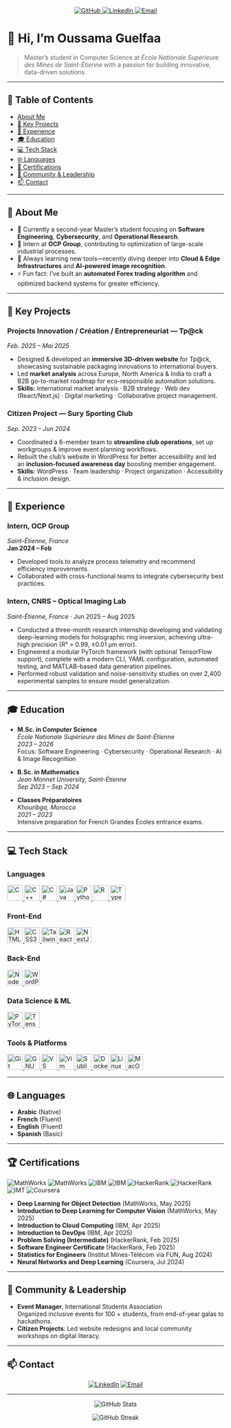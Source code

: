 <!-- PROJECT BADGES -->
<p align="center">
  <a href="https://github.com/Oussama-Guelfaa/Oussama-Guelfaa">
    <img src="https://img.shields.io/badge/GitHub-Profile-black?logo=github" alt="GitHub"/>
  </a>
  <a href="https://www.linkedin.com/in/oussama-guelfaa-256b9a232/">
    <img src="https://img.shields.io/badge/LinkedIn-Oussama%20Guelfaa-blue?logo=linkedin" alt="LinkedIn"/>
  </a>
  <a href="mailto:guelfaao@gmail.com">
    <img src="https://img.shields.io/badge/Email-guelfaao%40gmail.com-red?logo=gmail" alt="Email"/>
  </a>
</p>

# 👋 Hi, I’m **Oussama Guelfaa**

> Master’s student in Computer Science at *École Nationale Supérieure des Mines de Saint-Étienne* with a passion for building innovative, data-driven solutions.  
---

## 📖 Table of Contents

- [About Me](#-about-me)  
- [🚀 Key Projects](#-key-projects)  
- [💼 Experience](#-experience)  
- [🎓 Education](#-education)  
- [💻 Tech Stack](#-tech-stack)  
- [🌐 Languages](#-languages)  
- [🏅 Certifications](#-certifications)  
- [🤝 Community & Leadership](#-community--leadership)  
- [📫 Contact](#-contact)

---

## 🤔 About Me

- 🔭 Currently a second-year Master’s student focusing on **Software Engineering**, **Cybersecurity**, and **Operational Research**.    
- 💼 Intern at **OCP Group**, contributing to optimization of large-scale industrial processes.   
- 🌱 Always learning new tools—recently diving deeper into **Cloud & Edge Infrastructures** and **AI-powered image recognition**.  
- ⚡ Fun fact: I’ve built an **automated Forex trading algorithm** and optimized backend systems for greater efficiency.  

---



## 🚀 Key Projects

### Projects Innovation / Création / Entrepreneuriat — Tp@ck  
*Feb. 2025 – Mai 2025*  
- Designed & developed an **immersive 3D-driven website** for Tp@ck, showcasing sustainable packaging innovations to international buyers.  
- Led **market analysis** across Europe, North America & India to craft a B2B go-to-market roadmap for eco-responsible automation solutions.  
- **Skills:** International market analysis · B2B strategy · Web dev (React/Next.js) · Digital marketing · Collaborative project management.

### Citizen Project — Sury Sporting Club  
*Sep. 2023 – Jun 2024*  
- Coordinated a 6-member team to **streamline club operations**, set up workgroups & improve event planning workflows.  
- Rebuilt the club’s website in WordPress for better accessibility and led an **inclusion-focused awareness day** boosting member engagement.  
- **Skills:** WordPress · Team leadership · Project organization · Accessibility & inclusion design.



---

## 💼 Experience

### Intern, OCP Group  
*Saint-Étienne, France*  
**Jan 2024 – Feb**  
- Developed tools to analyze process telemetry and recommend efficiency improvements.  
- Collaborated with cross-functional teams to integrate cybersecurity best practices.

### Intern, CNRS – Optical Imaging Lab  
*Saint-Étienne, France* · Jun 2025 – Aug 2025  
- Conducted a three-month research internship developing and validating deep-learning models for holographic ring inversion, achieving ultra-high precision (R² > 0.99, ±0.01 µm error).  
- Engineered a modular PyTorch framework (with optional TensorFlow support), complete with a modern CLI, YAML configuration, automated testing, and MATLAB-based data generation pipelines.  
- Performed robust validation and noise-sensitivity studies on over 2,400 experimental samples to ensure model generalization.

---

## 🎓 Education

- **M.Sc. in Computer Science**  
  *École Nationale Supérieure des Mines de Saint-Étienne*  
  *2023 – 2026*  
  Focus: Software Engineering · Cybersecurity · Operational Research · AI & Image Recognition

- **B.Sc. in Mathematics**  
  *Jean Monnet University, Saint-Étienne*  
  *Sep 2023 – Sep 2024*  

- **Classes Préparatoires**  
  *Khouribga, Morocco*  
  *2021 – 2023*  
  Intensive preparation for French Grandes Écoles entrance exams.

---

## 💻 Tech Stack

### Languages
<p align="left">
  <a href="https://docs.microsoft.com/en-us/cpp/?view=msvc-170" target="_blank" rel="noreferrer">
    <img src="https://raw.githubusercontent.com/danielcranney/readme-generator/main/public/icons/skills/c-colored.svg" width="36" height="36" alt="C" />
  </a>
  <a href="https://docs.microsoft.com/en-us/cpp/?view=msvc-170" target="_blank" rel="noreferrer">
    <img src="https://raw.githubusercontent.com/danielcranney/readme-generator/main/public/icons/skills/cplusplus-colored.svg" width="36" height="36" alt="C++" />
  </a>
  <a href="https://docs.microsoft.com/en-us/dotnet/csharp/" target="_blank" rel="noreferrer">
    <img src="https://raw.githubusercontent.com/danielcranney/readme-generator/main/public/icons/skills/csharp-colored.svg" width="36" height="36" alt="C#" />
  </a>
  <a href="https://www.oracle.com/java/" target="_blank" rel="noreferrer">
    <img src="https://raw.githubusercontent.com/danielcranney/readme-generator/main/public/icons/skills/java-colored.svg" width="36" height="36" alt="Java" />
  </a>
  <a href="https://www.python.org/" target="_blank" rel="noreferrer">
    <img src="https://raw.githubusercontent.com/danielcranney/readme-generator/main/public/icons/skills/python-colored.svg" width="36" height="36" alt="Python" />
  </a>
  <a href="https://www.r-project.org/" target="_blank" rel="noreferrer">
    <img src="https://raw.githubusercontent.com/danielcranney/readme-generator/main/public/icons/skills/rlang-colored.svg" width="36" height="36" alt="R" />
  </a>
  <a href="https://www.typescriptlang.org/" target="_blank" rel="noreferrer">
    <img src="https://raw.githubusercontent.com/danielcranney/readme-generator/main/public/icons/skills/typescript-colored.svg" width="36" height="36" alt="TypeScript" />
  </a>
</p>

### Front-End
<p align="left">
  <a href="https://developer.mozilla.org/en-US/docs/Glossary/HTML5" target="_blank" rel="noreferrer">
    <img src="https://raw.githubusercontent.com/danielcranney/readme-generator/main/public/icons/skills/html5-colored.svg" width="36" height="36" alt="HTML5" />
  </a>
  <a href="https://www.w3.org/TR/CSS/#css" target="_blank" rel="noreferrer">
    <img src="https://raw.githubusercontent.com/danielcranney/readme-generator/main/public/icons/skills/css3-colored.svg" width="36" height="36" alt="CSS3" />
  </a>
  <a href="https://tailwindcss.com/" target="_blank" rel="noreferrer">
    <img src="https://raw.githubusercontent.com/danielcranney/readme-generator/main/public/icons/skills/tailwindcss-colored.svg" width="36" height="36" alt="TailwindCSS" />
  </a>
  <a href="https://reactjs.org/" target="_blank" rel="noreferrer">
    <img src="https://raw.githubusercontent.com/danielcranney/readme-generator/main/public/icons/skills/react-colored.svg" width="36" height="36" alt="React" />
  </a>
  <a href="https://nextjs.org/docs" target="_blank" rel="noreferrer">
    <img src="https://raw.githubusercontent.com/danielcranney/readme-generator/main/public/icons/skills/nextjs-colored.svg" width="36" height="36" alt="NextJS" />
  </a>
</p>

### Back-End
<p align="left">
  <a href="https://nodejs.org/en/" target="_blank" rel="noreferrer">
    <img src="https://raw.githubusercontent.com/danielcranney/readme-generator/main/public/icons/skills/nodejs-colored.svg" width="36" height="36" alt="NodeJS" />
  </a>
  <a href="https://wordpress.com" target="_blank" rel="noreferrer">
    <img src="https://raw.githubusercontent.com/danielcranney/readme-generator/main/public/icons/skills/wordpress-colored.svg" width="36" height="36" alt="WordPress" />
  </a>
</p>

### Data Science & ML
<p align="left">
  <a href="https://pytorch.org/" target="_blank" rel="noreferrer">
    <img src="https://raw.githubusercontent.com/danielcranney/readme-generator/main/public/icons/skills/pytorch-colored.svg" width="36" height="36" alt="PyTorch" />
  </a>
  <a href="https://www.tensorflow.org/" target="_blank" rel="noreferrer">
    <img src="https://raw.githubusercontent.com/danielcranney/readme-generator/main/public/icons/skills/tensorflow-colored.svg" width="36" height="36" alt="TensorFlow" />
  </a>
</p>

### Tools & Platforms
<p align="left">
  <a href="https://git-scm.com/" target="_blank" rel="noreferrer">
    <img src="https://raw.githubusercontent.com/danielcranney/readme-generator/main/public/icons/skills/git-colored.svg" width="36" height="36" alt="Git" />
  </a>
  <a href="https://www.gnu.org/software/bash/" target="_blank" rel="noreferrer">
    <img src="https://raw.githubusercontent.com/danielcranney/readme-generator/main/public/icons/skills/gnubash.svg" width="36" height="36" alt="GNU Bash" />
  </a>
  <a href="https://code.visualstudio.com/" target="_blank" rel="noreferrer">
    <img src="https://raw.githubusercontent.com/danielcranney/readme-generator/main/public/icons/skills/visualstudiocode.svg" width="36" height="36" alt="VS Code" />
  </a>
  <a href="https://www.vim.org/" target="_blank" rel="noreferrer">
    <img src="https://raw.githubusercontent.com/danielcranney/readme-generator/main/public/icons/skills/vim.svg" width="36" height="36" alt="Vim" />
  </a>
  <a href="https://www.sublimetext.com/index2" target="_blank" rel="noreferrer">
    <img src="https://raw.githubusercontent.com/danielcranney/readme-generator/main/public/icons/skills/sublimetext.svg" width="36" height="36" alt="Sublime Text" />
  </a>
  <a href="https://www.docker.com/" target="_blank" rel="noreferrer">
    <img src="https://raw.githubusercontent.com/danielcranney/readme-generator/main/public/icons/skills/docker-colored.svg" width="36" height="36" alt="Docker" />
  </a>
  <a href="https://www.linux.org" target="_blank" rel="noreferrer">
    <img src="https://raw.githubusercontent.com/danielcranney/readme-generator/main/public/icons/skills/linux-colored.svg" width="36" height="36" alt="Linux" />
  </a>
  <a href="https://apple.com" target="_blank" rel="noreferrer">
    <img src="https://raw.githubusercontent.com/danielcranney/readme-generator/main/public/icons/skills/macos-colored.svg" width="36" height="36" alt="MacOS" />
  </a>
</p>


---

## 🌐 Languages

- **Arabic** (Native)  
- **French** (Fluent)  
- **English** (Fluent)  
- **Spanish** (Basic)

---

## 🏆 Certifications

<p align="left">
  <img src="https://img.shields.io/badge/MathWorks-Deep%20Learning%20for%20Object%20Detection-orange?logo=matlab" alt="MathWorks"/>
  <img src="https://img.shields.io/badge/MathWorks-Deep%20Learning%20for%20Computer%20Vision-orange?logo=matlab" alt="MathWorks"/>
  <img src="https://img.shields.io/badge/IBM-Intro%20to%20Cloud%20Computing-blue?logo=ibm" alt="IBM"/>
  <img src="https://img.shields.io/badge/IBM-Intro%20to%20DevOps-blue?logo=ibm" alt="IBM"/>
  <img src="https://img.shields.io/badge/HackerRank-Problem%20Solving-blue?logo=hackerrank" alt="HackerRank"/>
  <img src="https://img.shields.io/badge/HackerRank-Software%20Engineer-blue?logo=hackerrank" alt="HackerRank"/>
  <img src="https://img.shields.io/badge/IMT-Statistics%20for%20Engineers-lightgrey?logo=imagetm" alt="IMT"/>
  <img src="https://img.shields.io/badge/Coursera-Neural%20Networks%20%26%20Deep%20Learning-red?logo=coursera" alt="Coursera"/>
</p>

- **Deep Learning for Object Detection** (MathWorks, May 2025)  
- **Introduction to Deep Learning for Computer Vision** (MathWorks, May 2025)  
- **Introduction to Cloud Computing** (IBM, Apr 2025)  
- **Introduction to DevOps** (IBM, Apr 2025)  
- **Problem Solving (Intermediate)** (HackerRank, Feb 2025)  
- **Software Engineer Certificate** (HackerRank, Feb 2025)  
- **Statistics for Engineers** (Institut Mines-Télécom via FUN, Aug 2024)  
- **Neural Networks and Deep Learning** (Coursera, Jul 2024)

---

## 🤝 Community & Leadership

- **Event Manager**, International Students Association  
  Organized inclusive events for 100 + students, from end-of-year galas to hackathons.  
- **Citizen Projects**: Led website redesigns and local community workshops on digital literacy.

---

## 📫 Contact

<p align="center">
  <a href="https://www.linkedin.com/in/oussama-guelfaa-256b9a232/"><img src="https://img.shields.io/badge/LinkedIn-%20Connect-blue?logo=linkedin" alt="LinkedIn"></a>
  <a href="mailto:guelfaao@gmail.com"><img src="https://img.shields.io/badge/Email-guelfaao%40gmail.com-red?logo=gmail" alt="Email"></a>
</p>

---

<p align="center">
  <img src="https://github-readme-stats.vercel.app/api?username=Oussama-Guelfaa&show_icons=true&theme=react" alt="GitHub Stats" />
</p>
<p align="center">
  <img src="https://github-readme-streak-stats.herokuapp.com/?user=Oussama-Guelfaa&theme=react" alt="GitHub Streak" />
</p>
